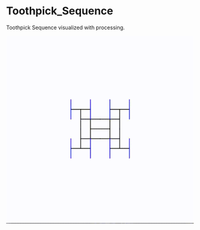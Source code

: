 # Toothpick_Sequence
Toothpick Sequence visualized with processing.


![alt Toothpick Sequence](images/sketch.gif "Toothpick Sequence")